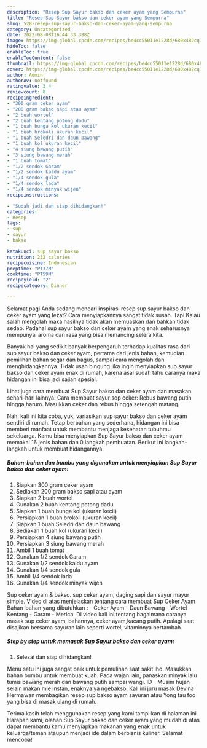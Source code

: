 ```yaml
---
description: "Resep Sup Sayur bakso dan ceker ayam yang Sempurna"
title: "Resep Sup Sayur bakso dan ceker ayam yang Sempurna"
slug: 528-resep-sup-sayur-bakso-dan-ceker-ayam-yang-sempurna
category: Uncategorized
date: 2022-08-08T16:44:33.388Z
image: https://img-global.cpcdn.com/recipes/be4cc55011e1228d/680x482cq70/sup-sayur-bakso-dan-ceker-ayam-foto-resep-utama.jpg
hideToc: false
enableToc: true
enableTocContent: false
thumbnail: https://img-global.cpcdn.com/recipes/be4cc55011e1228d/680x482cq70/sup-sayur-bakso-dan-ceker-ayam-foto-resep-utama.jpg
cover: https://img-global.cpcdn.com/recipes/be4cc55011e1228d/680x482cq70/sup-sayur-bakso-dan-ceker-ayam-foto-resep-utama.jpg
author: Admin
authorAv: notfound
ratingvalue: 3.4
reviewcount: 8
recipeingredient:
- "300 gram ceker ayam"
- "200 gram bakso sapi atau ayam"
- "2 buah wortel"
- "2 buah kentang potong dadu"
- "1 buah bunga kol ukuran kecil"
- "1 buah brokoli ukuran kecil"
- "1 buah Seledri dan daun bawang"
- "1 buah kol ukuran kecil"
- "4 siung bawang putih"
- "3 siung bawang merah"
- "1 buah tomat"
- "1/2 sendok Garam"
- "1/2 sendok kaldu ayam"
- "1/4 sendok gula"
- "1/4 sendok lada"
- "1/4 sendok minyak wijen"
recipeinstructions:

- "Sudah jadi dan siap dihidangkan!"
categories:
- Resep
tags:
- sup
- sayur
- bakso

katakunci: sup sayur bakso 
nutrition: 232 calories
recipecuisine: Indonesian
preptime: "PT37M"
cooktime: "PT59M"
recipeyield: "2"
recipecategory: Dinner

---
```



Selamat pagi Anda sedang mencari inspirasi resep sup sayur bakso dan ceker ayam yang lezat? Cara menyiapkannya sangat tidak susah. Tapi Kalau salah mengolah maka hasilnya tidak akan memuaskan dan bahkan tidak sedap. Padahal sup sayur bakso dan ceker ayam yang enak seharusnya mempunyai aroma dan rasa yang bisa memancing selera kita.


Banyak hal yang sedikit banyak berpengaruh terhadap kualitas rasa dari sup sayur bakso dan ceker ayam, pertama dari jenis bahan, kemudian pemilihan bahan segar dan bagus, sampai cara mengolah dan menghidangkannya. Tidak usah bingung jika ingin menyiapkan sup sayur bakso dan ceker ayam enak di rumah, karena asal sudah tahu caranya maka hidangan ini bisa jadi sajian spesial.

Lihat juga cara membuat Sup Sayur bakso dan ceker ayam dan masakan sehari-hari lainnya. Cara membuat sayur sop ceker: Rebus bawang putih hingga harum. Masukkan ceker dan rebus hingga setengah matang.


Nah, kali ini kita coba, yuk, variasikan sup sayur bakso dan ceker ayam sendiri di rumah. Tetap berbahan yang sederhana, hidangan ini bisa memberi manfaat untuk membantu menjaga kesehatan tubuhmu sekeluarga. Kamu bisa menyiapkan Sup Sayur bakso dan ceker ayam memakai 16 jenis bahan dan 0 langkah pembuatan. Berikut ini langkah-langkah untuk membuat hidangannya.

<!--inarticleads1-->

##### Bahan-bahan dan bumbu yang digunakan untuk menyiapkan Sup Sayur bakso dan ceker ayam:

1. Siapkan 300 gram ceker ayam
1. Sediakan 200 gram bakso sapi atau ayam
1. Siapkan 2 buah wortel
1. Gunakan 2 buah kentang potong dadu
1. Siapkan 1 buah bunga kol (ukuran kecil)
1. Persiapkan 1 buah brokoli (ukuran kecil)
1. Siapkan 1 buah Seledri dan daun bawang
1. Sediakan 1 buah kol (ukuran kecil)
1. Persiapkan 4 siung bawang putih
1. Persiapkan 3 siung bawang merah
1. Ambil 1 buah tomat
1. Gunakan 1/2 sendok Garam
1. Gunakan 1/2 sendok kaldu ayam
1. Gunakan 1/4 sendok gula
1. Ambil 1/4 sendok lada
1. Gunakan 1/4 sendok minyak wijen


Sup ceker ayam &amp; bakso. sup ceker ayam, daging sapi dan sayur mayur simple. Video di atas menjelaskan tentang cara membuat Sup Ceker Ayam Bahan-bahan yang dibutuhkan : - Ceker Ayam - Daun Bawang - Wortel - Kentang - Garam - Merica. Di video kali ini tentang bagaimana caranya masak sup ceker ayam, bahannya, ceker ayam,kacang putih. Apalagi saat disajikan bersama sayuran lain seperti wortel, vitaminnya bertambah. 

<!--inarticleads2-->

##### Step by step untuk memasak Sup Sayur bakso dan ceker ayam:


1. Selesai dan siap dihidangkan!

Menu satu ini juga sangat baik untuk pemulihan saat sakit lho. Masukkan bahan bumbu untuk membuat kuah. Pada wajan lain, panaskan minyak lalu tumis bawang merah dan bawang putih sampai wangi. ID - Musim hujan selain makan mie instan, enaknya ya ngebakso. Kali ini juru masak Devina Hermawan membagikan resep sup bakso ayam sayuran atau Yong tau foo yang bisa di masak ulang di rumah. 

Terima kasih telah menggunakan resep yang kami tampilkan di halaman ini. Harapan kami, olahan Sup Sayur bakso dan ceker ayam yang mudah di atas dapat membantu kamu menyiapkan makanan yang enak untuk keluarga/teman ataupun menjadi ide dalam berbisnis kuliner. Selamat mencoba!
